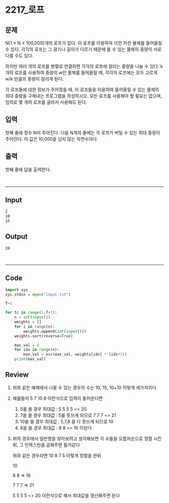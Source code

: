 # 2217_로프



## 문제

N(1 ≤ N ≤ 100,000)개의 로프가 있다. 이 로프를 이용하여 이런 저런 물체를 들어올릴 수 있다. 각각의 로프는 그 굵기나 길이가 다르기 때문에 들 수 있는 물체의 중량이 서로 다를 수도 있다.

하지만 여러 개의 로프를 병렬로 연결하면 각각의 로프에 걸리는 중량을 나눌 수 있다. k개의 로프를 사용하여 중량이 w인 물체를 들어올릴 때, 각각의 로프에는 모두 고르게 w/k 만큼의 중량이 걸리게 된다.

각 로프들에 대한 정보가 주어졌을 때, 이 로프들을 이용하여 들어올릴 수 있는 물체의 최대 중량을 구해내는 프로그램을 작성하시오. 모든 로프를 사용해야 할 필요는 없으며, 임의로 몇 개의 로프를 골라서 사용해도 된다.



## 입력

첫째 줄에 정수 N이 주어진다. 다음 N개의 줄에는 각 로프가 버틸 수 있는 최대 중량이 주어진다. 이 값은 10,000을 넘지 않는 자연수이다.



## 출력

첫째 줄에 답을 출력한다.

<br>

---

## Input

```txt
2
10
15
```

## Output

```
20
```

<br>

---

## Code

```python
import sys
sys.stdin = open("input.txt")

T=1

for tc in range(1,T+1):
    n = int(input())
    weights = []
    for i in range(n):
        weights.append(int(input()))
    weights.sort(reverse=True)

    max_val = 0
    for idx in range(n):
        max_val = max(max_val, weights[idx] * (idx+1))
    print(max_val)
```



## Review

1. 위와 같은 예제에서 나올 수 있는 경우의 수는 10, 15, 10+10 이렇게 세가지이다.

2. 예를들어 5 7 10 8 이런식으로 입력이 들어온다면

   1. 5를 쓸 경우 최대값 : 5 5 5 5 => 20
   2. 7을 쓸 경우 최대값 : 5를 못쓰게 되므로 7 7 7 => 21
   3. 10을 쓸 경우 최대값 : 5,7,8 을 다 못쓰게 되므로 10
   4. 8을 쓸 경우 최대값 : 8 8 => 16 이된다

3. 위의 경우에서 일반항을 찾아보려고 생각해보면 각 수들을 오름차순으로 정렬 시킨 뒤, 그 인덱스만큼 곱해주면 될거같다

   위와 같은 경우라면 10 8 7 5 이렇게 정렬을 한뒤 

   10

   8 8 => 16

   7 7 7 => 21

   5 5 5 5 => 20 이런식으로 해서 최대값을 갱신해주면 된다

